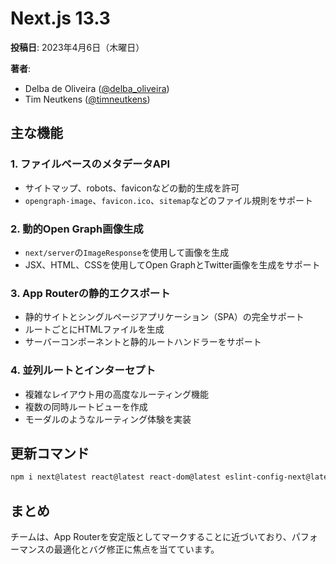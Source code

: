 # Next.js 13.3

**投稿日**: 2023年4月6日（木曜日）

**著者**:
- Delba de Oliveira ([@delba_oliveira](https://twitter.com/delba_oliveira))
- Tim Neutkens ([@timneutkens](https://twitter.com/timneutkens))

## 主な機能

### 1. ファイルベースのメタデータAPI

- サイトマップ、robots、faviconなどの動的生成を許可
- `opengraph-image`、`favicon.ico`、`sitemap`などのファイル規則をサポート

### 2. 動的Open Graph画像生成

- `next/server`の`ImageResponse`を使用して画像を生成
- JSX、HTML、CSSを使用してOpen GraphとTwitter画像を生成をサポート

### 3. App Routerの静的エクスポート

- 静的サイトとシングルページアプリケーション（SPA）の完全サポート
- ルートごとにHTMLファイルを生成
- サーバーコンポーネントと静的ルートハンドラーをサポート

### 4. 並列ルートとインターセプト

- 複雑なレイアウト用の高度なルーティング機能
- 複数の同時ルートビューを作成
- モーダルのようなルーティング体験を実装

## 更新コマンド

```bash
npm i next@latest react@latest react-dom@latest eslint-config-next@latest
```

## まとめ

チームは、App Routerを安定版としてマークすることに近づいており、パフォーマンスの最適化とバグ修正に焦点を当てています。
